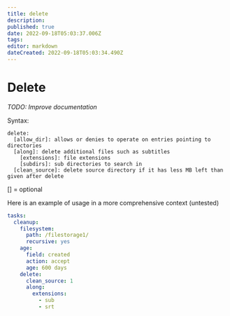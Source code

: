 ```yaml
---
title: delete
description: 
published: true
date: 2022-09-18T05:03:37.006Z
tags: 
editor: markdown
dateCreated: 2022-09-18T05:03:34.490Z
---
```


# Delete
*TODO: Improve documentation*

Syntax:

```code
delete:
  [allow_dir]: allows or denies to operate on entries pointing to directories
  [along]: delete additional files such as subtitles
    [extensions]: file extensions
    [subdirs]: sub directories to search in
  [clean_source]: delete source directory if it has less MB left than given after delete
```

[] = optional

Here is an example of usage in a more comprehensive context (untested)

```yaml
tasks:
  cleanup:
    filesystem:
      path: /filestorage1/
      recursive: yes
    age:
      field: created
      action: accept
      age: 600 days
    delete:
      clean_source: 1
      along:
        extensions:
          - sub
          - srt
```
